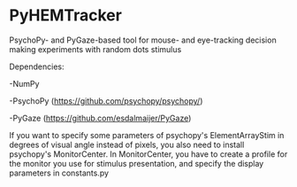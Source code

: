 # PyHEMTracker
PsychoPy- and PyGaze-based tool for mouse- and eye-tracking decision making experiments with random dots stimulus

Dependencies:

-NumPy

-PsychoPy (https://github.com/psychopy/psychopy/)

-PyGaze (https://github.com/esdalmaijer/PyGaze)

If you want to specify some parameters of psychopy's ElementArrayStim in degrees of visual angle instead of pixels, 
you also need to install psychopy's MonitorCenter. In MonitorCenter, you have to create a profile for the monitor 
you use for stimulus presentation, and specify the display parameters in constants.py
